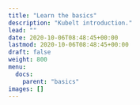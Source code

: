 ```yaml
---
title: "Learn the basics"
description: "Kubelt introduction."
lead: ""
date: 2020-10-06T08:48:45+00:00
lastmod: 2020-10-06T08:48:45+00:00
draft: false
weight: 800
menu:
  docs:
    parent: "basics"
images: []
---
```

